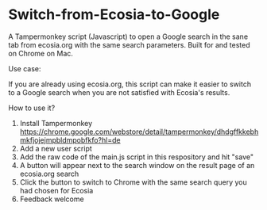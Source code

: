 # Switch-from-Ecosia-to-Google
A Tampermonkey script (Javascript) to open a Google search in the sane tab from ecosia.org with the same search parameters. Built for and tested on Chrome on Mac.

Use case:

If you are already using ecosia.org, this script can make it easier to switch to a Google search when you are not satisfied with Ecosia's results.

How to use it?
1. Install Tampermonkey https://chrome.google.com/webstore/detail/tampermonkey/dhdgffkkebhmkfjojejmpbldmpobfkfo?hl=de
2. Add a new user script
3. Add the raw code of the main.js script in this respository and hit "save"
4. A button will appear next to the search window on the result page of an ecosia.org search
5. Click the button to switch to Chrome with the same search query you had chosen for Ecosia 
6. Feedback welcome
